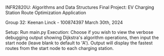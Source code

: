 INFR2820U: Algorithms and Data Structures
Final Project: EV Charging Station Route Optimization Application

Group 32: Keenan Linck - 100874397
March 30th, 2024

Setup: Run main.py
Execution: Choose if you wish to view the verbose debugging output showing Dijkstra's algorithm operations, then input the start node (leave blank to default to 'A'). Output will display the fastest routes from the start node to each charging station.
